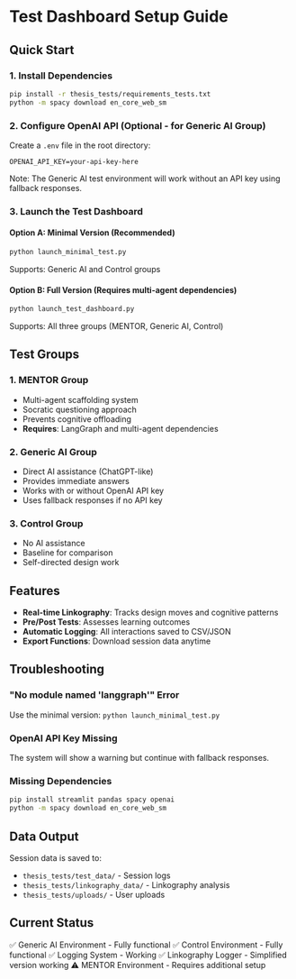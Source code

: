 # Test Dashboard Setup Guide

## Quick Start

### 1. Install Dependencies
```bash
pip install -r thesis_tests/requirements_tests.txt
python -m spacy download en_core_web_sm
```

### 2. Configure OpenAI API (Optional - for Generic AI Group)
Create a `.env` file in the root directory:
```
OPENAI_API_KEY=your-api-key-here
```

Note: The Generic AI test environment will work without an API key using fallback responses.

### 3. Launch the Test Dashboard

#### Option A: Minimal Version (Recommended)
```bash
python launch_minimal_test.py
```
Supports: Generic AI and Control groups

#### Option B: Full Version (Requires multi-agent dependencies)
```bash
python launch_test_dashboard.py
```
Supports: All three groups (MENTOR, Generic AI, Control)

## Test Groups

### 1. MENTOR Group
- Multi-agent scaffolding system
- Socratic questioning approach
- Prevents cognitive offloading
- **Requires**: LangGraph and multi-agent dependencies

### 2. Generic AI Group
- Direct AI assistance (ChatGPT-like)
- Provides immediate answers
- Works with or without OpenAI API key
- Uses fallback responses if no API key

### 3. Control Group
- No AI assistance
- Baseline for comparison
- Self-directed design work

## Features

- **Real-time Linkography**: Tracks design moves and cognitive patterns
- **Pre/Post Tests**: Assesses learning outcomes
- **Automatic Logging**: All interactions saved to CSV/JSON
- **Export Functions**: Download session data anytime

## Troubleshooting

### "No module named 'langgraph'" Error
Use the minimal version: `python launch_minimal_test.py`

### OpenAI API Key Missing
The system will show a warning but continue with fallback responses.

### Missing Dependencies
```bash
pip install streamlit pandas spacy openai
python -m spacy download en_core_web_sm
```

## Data Output

Session data is saved to:
- `thesis_tests/test_data/` - Session logs
- `thesis_tests/linkography_data/` - Linkography analysis
- `thesis_tests/uploads/` - User uploads

## Current Status

✅ Generic AI Environment - Fully functional
✅ Control Environment - Fully functional
✅ Logging System - Working
✅ Linkography Logger - Simplified version working
⚠️ MENTOR Environment - Requires additional setup